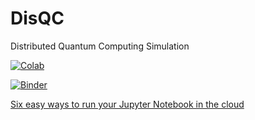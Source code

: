# DisQC
Distributed Quantum Computing Simulation

[![Colab](https://colab.research.google.com/assets/colab-badge.svg)](https://colab.research.google.com/github/prince-ph0en1x/DisQC/blob/master/colab.ipynb)

[![Binder](https://mybinder.org/badge_logo.svg)](https://mybinder.org/v2/gh/prince-ph0en1x/DisQC/master)

[Six easy ways to run your Jupyter Notebook in the cloud](https://www.dataschool.io/cloud-services-for-jupyter-notebook/)
